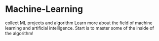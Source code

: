 # Machine-Learning
collect ML projects and  algorithm
Learn more about the field of machine learning and artificial intelligence. 
Start is to master some of the inside of the algorithm!
